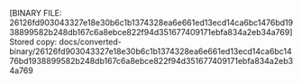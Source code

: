 [BINARY FILE: 26126fd903043327e18e30b6c1b1374328ea6e661ed13ecd14ca6bc1476bd1938899582b248db167c6a8ebce822f94d351677409171ebfa834a2eb34a769]
Stored copy: docs/converted-binary/26126fd903043327e18e30b6c1b1374328ea6e661ed13ecd14ca6bc1476bd1938899582b248db167c6a8ebce822f94d351677409171ebfa834a2eb34a769
